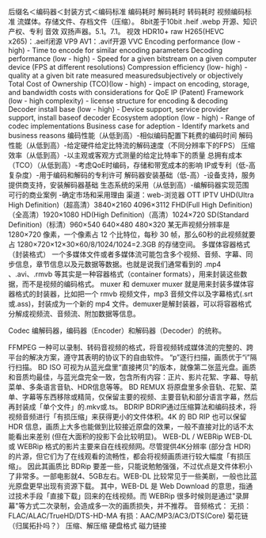 后缀名＜编码器＜封装方式＜编码标准
编码耗时
解码耗时
转码耗时
视频编码标准
流媒体。存储文件、存档文件（压缩）。
8bit差于10bit
.heif
.webp
开源、知识产权、专利
音效
双扬声器。5.1。7.1。
视效
HDR10+
raw
H265(HEVC x265)：.aeif闭源
VP9
AV1：.avif开源
VVC
Encoding performance (low - high) - Time to encode for similar encoding parameters
Decoding performance (low - high) - Speed for a given bitstream on a given computer device (FPS at different resolutions)
Compression efficiency (low- high) - quality at a given bit rate measured measuredsubjectively or objectively
Total Cost of Ownership (TCO)(low - high) - impact on encoding, storage, and bandwidth costs with considerations for QoE
IP (Patent) Framework (low - high complexity) - license structure for encoding & decoding
Decoder install base (low - high) - Device support, service provider support, install baseof decoder
Ecosystem adoption (low - high) - Range of codec implementations
Business case for adeption - Identify markets and business reasons
编码性能（从低到高）-相似编码配置下耗费的编码时间
解码性能（从低到高）-给定硬件给定比特流的解码速度（不同分辨率下的FPS）
压缩效率（从低到高）-以主观或客观方式测量的给定比特率下的质量
总拥有成本（TCO）（从低到高）-考虑QoE时编码，存储和带宽成本的影响
IP或专利（低-高复杂度）-用于编码和解码的专利许可
解码器安装基础（低-高）-设备支持，服务提供商支持，安装解码器基础
生态系统的采用（从低到高）-编解码器实现范围
可行的商业案例 -确定市场和采用理由
渠道：web-浏览器 OTT IPTV 
UHD(Ultra High Definition)（超高清）3840×2160 4096×3112
FHD(Full High Definition)（全高清）1920×1080
HD(High Definition)（高清）1024×720
SD(Standard Definition)（标清）960×540 640×480 480×320
某无声视频分辨率是 1280×720 像素，一个像素占 12 个比特位，每秒 30 帧，那么60秒的此视频就要占 1280×720×12×30×60/8/1024/1024=2.3GB 的存储空间。
多媒体容器格式（封装格式）
一个多媒体文件或者多媒体流可能包含多个视频、音频、字幕、同步信息，章节信息以及元数据等数据。也就是说我们通常看到的 .mp4 、.avi、.rmvb 等其实是一种容器格式（container formats），用来封装这些数据，而不是视频的编码格式。
muxer 和 demuxer
muxer 就是用来封装多媒体容器格式的封装器，比如把一个 rmvb 视频文件，mp3 音频文件以及字幕格式(.srt或.ass)，封装成为一个新的 mp4 文件。demuxer是解封装器，可以将容器格式分解成视频流、音频流、附加数据等信息。

Codec
编解码器，编码器（Encoder）和解码器（Decoder）的统称。

FFMPEG
一种可以录制、转码音视频的格式，将音视频转成媒体流的完整的、跨平台的解决方案，遵守其表明的协议下的自由软件。
“p”逐行扫描，画质优于“i”隔行扫描。
BD ISO
可视为从蓝光盘里“直接拷贝”的版本，就像第二张蓝光盘。画质和音质均最佳，与蓝光盘完全一致，包含所有内容：正片、影片花絮、字幕、导航菜单、多条语言音轨、HDR信息等等。
BD REMUX
将原盘里多余音轨、花絮、菜单、字幕等东西移除或精简，仅保留主要的视频、主要音轨和部分语言字幕，然后再封装成「单个文件」的.mkv或.ts。
BDRIP
BDRIP通过压缩算法和编码技术，将视频音频进行「有损压缩」来获得更小的文件体积。4K 的 BD RIP 也可以保留 HDR 信息，画质上大多也能做到比较接近原盘的效果，一般不直接对比的话不太能看出来差别 (但在大面积的投影下会比较明显)。
WEB-DL / WEBRip
WEB-DL 或 WEBRip 格式的影片主要来自在线视频网。尽管提供4K分辨率 (部分含 HDR) 的片源，但它们为了在线观看的流畅性，都会将视频画质进行较大幅度「有损压缩」。
因此其画质比 BDRip 要差一些，只能说勉勉强强，不过优点是文件体积小了非常多。一部电影就4、5GB左右。WEB-DL 比较常见于一些美剧，一般也比蓝光原盘更早出现有资源下载。
其中，WEB-DL 是 Web Download 的意思，指通过技术手段「直接下载」回来的在线视频。而 WEBRip 很多时候则是通过"录屏幕"等方式二次录制，会造成多一次的画质损失，并不推荐。
音频格式：
无损：FLAC/ALAC/TrueHD/DTS-HD-MA
有损：AAC/MP3/AC3/DTS(Core)
菊花链（归属拓扑吗？）
压缩、解压缩
硬盘格式
磁力链接
